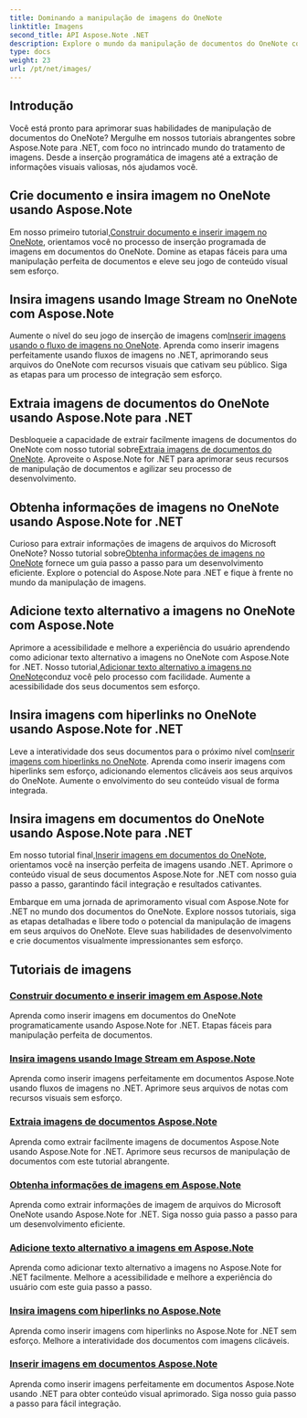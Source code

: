```yaml
---
title: Dominando a manipulação de imagens do OneNote
linktitle: Imagens
second_title: API Aspose.Note .NET
description: Explore o mundo da manipulação de documentos do OneNote com os tutoriais do Aspose.Note para .NET sobre manipulação perfeita de imagens. Eleve seu conteúdo visual sem esforço.
type: docs
weight: 23
url: /pt/net/images/
---
```

## Introdução

Você está pronto para aprimorar suas habilidades de manipulação de documentos do OneNote? Mergulhe em nossos tutoriais abrangentes sobre Aspose.Note para .NET, com foco no intrincado mundo do tratamento de imagens. Desde a inserção programática de imagens até a extração de informações visuais valiosas, nós ajudamos você.

## Crie documento e insira imagem no OneNote usando Aspose.Note
 Em nosso primeiro tutorial,[Construir documento e inserir imagem no OneNote](./build-doc-insert-image/), orientamos você no processo de inserção programada de imagens em documentos do OneNote. Domine as etapas fáceis para uma manipulação perfeita de documentos e eleve seu jogo de conteúdo visual sem esforço.

## Insira imagens usando Image Stream no OneNote com Aspose.Note
 Aumente o nível do seu jogo de inserção de imagens com[Inserir imagens usando o fluxo de imagens no OneNote](./insert-image-using-image-stream/). Aprenda como inserir imagens perfeitamente usando fluxos de imagens no .NET, aprimorando seus arquivos do OneNote com recursos visuais que cativam seu público. Siga as etapas para um processo de integração sem esforço.

## Extraia imagens de documentos do OneNote usando Aspose.Note para .NET
 Desbloqueie a capacidade de extrair facilmente imagens de documentos do OneNote com nosso tutorial sobre[Extraia imagens de documentos do OneNote](./extract-images/). Aproveite o Aspose.Note for .NET para aprimorar seus recursos de manipulação de documentos e agilizar seu processo de desenvolvimento.

## Obtenha informações de imagens no OneNote usando Aspose.Note for .NET
 Curioso para extrair informações de imagens de arquivos do Microsoft OneNote? Nosso tutorial sobre[Obtenha informações de imagens no OneNote](./get-info-of-images/) fornece um guia passo a passo para um desenvolvimento eficiente. Explore o potencial do Aspose.Note para .NET e fique à frente no mundo da manipulação de imagens.

## Adicione texto alternativo a imagens no OneNote com Aspose.Note
 Aprimore a acessibilidade e melhore a experiência do usuário aprendendo como adicionar texto alternativo a imagens no OneNote com Aspose.Note for .NET. Nosso tutorial,[Adicionar texto alternativo a imagens no OneNote](./image-alternative-text/)conduz você pelo processo com facilidade. Aumente a acessibilidade dos seus documentos sem esforço.

## Insira imagens com hiperlinks no OneNote usando Aspose.Note for .NET
 Leve a interatividade dos seus documentos para o próximo nível com[Inserir imagens com hiperlinks no OneNote](./insert-image-hyperlink/). Aprenda como inserir imagens com hiperlinks sem esforço, adicionando elementos clicáveis aos seus arquivos do OneNote. Aumente o envolvimento do seu conteúdo visual de forma integrada.

## Insira imagens em documentos do OneNote usando Aspose.Note para .NET
 Em nosso tutorial final,[Inserir imagens em documentos do OneNote](./insert-images/), orientamos você na inserção perfeita de imagens usando .NET. Aprimore o conteúdo visual de seus documentos Aspose.Note for .NET com nosso guia passo a passo, garantindo fácil integração e resultados cativantes.

Embarque em uma jornada de aprimoramento visual com Aspose.Note for .NET no mundo dos documentos do OneNote. Explore nossos tutoriais, siga as etapas detalhadas e libere todo o potencial da manipulação de imagens em seus arquivos do OneNote. Eleve suas habilidades de desenvolvimento e crie documentos visualmente impressionantes sem esforço.
## Tutoriais de imagens
### [Construir documento e inserir imagem em Aspose.Note](./build-doc-insert-image/)
Aprenda como inserir imagens em documentos do OneNote programaticamente usando Aspose.Note for .NET. Etapas fáceis para manipulação perfeita de documentos.
### [Insira imagens usando Image Stream em Aspose.Note](./insert-image-using-image-stream/)
Aprenda como inserir imagens perfeitamente em documentos Aspose.Note usando fluxos de imagens no .NET. Aprimore seus arquivos de notas com recursos visuais sem esforço.
### [Extraia imagens de documentos Aspose.Note](./extract-images/)
Aprenda como extrair facilmente imagens de documentos Aspose.Note usando Aspose.Note for .NET. Aprimore seus recursos de manipulação de documentos com este tutorial abrangente.
### [Obtenha informações de imagens em Aspose.Note](./get-info-of-images/)
Aprenda como extrair informações de imagem de arquivos do Microsoft OneNote usando Aspose.Note for .NET. Siga nosso guia passo a passo para um desenvolvimento eficiente.
### [Adicione texto alternativo a imagens em Aspose.Note](./image-alternative-text/)
Aprenda como adicionar texto alternativo a imagens no Aspose.Note for .NET facilmente. Melhore a acessibilidade e melhore a experiência do usuário com este guia passo a passo.
### [Insira imagens com hiperlinks no Aspose.Note](./insert-image-hyperlink/)
Aprenda como inserir imagens com hiperlinks no Aspose.Note for .NET sem esforço. Melhore a interatividade dos documentos com imagens clicáveis.
### [Inserir imagens em documentos Aspose.Note](./insert-images/)
Aprenda como inserir imagens perfeitamente em documentos Aspose.Note usando .NET para obter conteúdo visual aprimorado. Siga nosso guia passo a passo para fácil integração.
